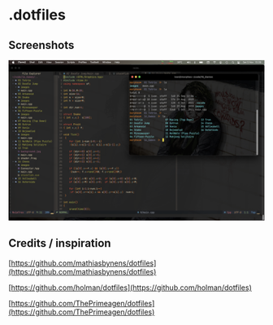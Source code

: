 # .dotfiles

## Screenshots

![Screenshot of my nvim prompt](https://raw.githubusercontent.com/iloire/dotfiles/main/screenshots/nvim-iterm.png)

## Credits / inspiration

[https://github.com/mathiasbynens/dotfiles](https://github.com/mathiasbynens/dotfiles)

[https://github.com/holman/dotfiles](https://github.com/holman/dotfiles)

[https://github.com/ThePrimeagen/dotfiles](https://github.com/ThePrimeagen/dotfiles)
